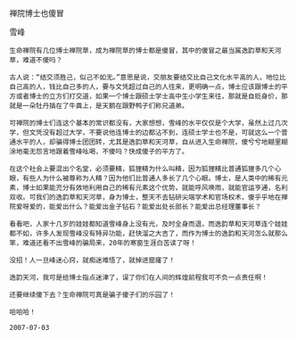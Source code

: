 禅院博士也傻冒

雪峰


    生命禅院有几位博士禅院草，成为禅院草的博士都是傻冒，其中的傻冒之最当属逸韵草和天河草，难道不傻吗？

    古人说：“结交须胜己，似己不如无。”意思是说，交朋友要结交比自己文化水平高的人，地位比自己高的人，钱比自己多的人，要与文凭超过自己的人往来，更明确一点，博士应该跟博士的平方或者博士的立方们打交道，如果一个博士跟硕士学士高中生小学生来往，那就是自贬身价，那就是一朵牡丹插在了牛粪上，是天鹅在跟野鸭子们称兄道弟。

    可禅院的博士们连这个基本的常识都没有，大家想想，雪峰的水平仅仅是个大学，虽然上过几次学，但文凭没有超过大学，不要说他连博士的边都沾不到，连硕士学士也不是，可就这么一个普通水平的人，却骗得博士团团转，尤其是逸韵草和天河草，自从进入生命禅院，傻兮兮地糊里糊涂地毫无怨言地跟着雪峰吆喝，不傻吗？快成傻子的平方了。

    在这个社会上要混出个名堂，必须要精，狐狸精为什么叫精，因为狐狸精比普通狐狸多几个心眼，有些人为什么被尊称为人精？因为他们比普通人多长了几个心眼。博士，是人类中的稀有元素，博士如果能充分有效地利用自己的稀有元素这个优势，就能呼风唤雨，就能官运亨通，名利双收。可我们的逸韵草和天河草，身为博士，整天不去钻研尖端学术和官场权术，傻乎乎地在禅院爱呀爱的，能爱出什么？能爱出金子钻石？能爱出处长部长？能爱出总经理董事长？

    看看吧，人家十几岁的娃娃都知道雪峰身上没有光，及时全身而退，而逸韵草和天河草连个娃娃都不如，许多人发现雪峰没有特异功能，赶快溜之大吉了，而作为博士的逸韵和天河怎么就那么笨，难道还看不出雪峰的骗局来，20年的寒窗生涯白苦读了呀！

    没招！人一旦峰迷心窍，就痴迷难悟了，就掉进窟窿了！

    逸韵天河，我可是给博士指点迷津了，误了你们在人间的辉煌前程我可不负一点责任啊！

    还要继续傻下去？生命禅院可真是骗子傻子们的乐园了！

    哈哈哈！

    2007-07-03



